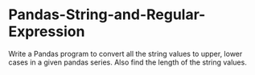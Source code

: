 # Pandas-String-and-Regular-Expression
Write a Pandas program to convert all the string values to upper, lower cases in a given pandas series. Also find the length of the string values.
